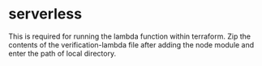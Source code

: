 # serverless

This is required for running the lambda function within terraform. Zip the contents of the verification-lambda file after adding the node module and enter the path of local directory.